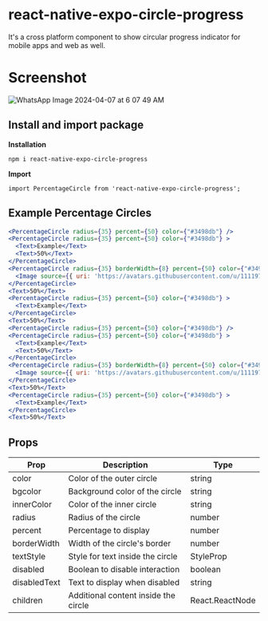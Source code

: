 # react-native-expo-circle-progress

It's a cross platform component to show circular progress indicator for mobile apps and web as well.

# Screenshot


![WhatsApp Image 2024-04-07 at 6 07 49 AM](https://github.com/imranAfzal43A/react-native-circle-progress/assets/111197710/c48e3823-2143-444c-b77f-4e47a0403f01)

## Install and import package

**Installation**

```npm i react-native-expo-circle-progress```


**Import**

```import PercentageCircle from 'react-native-expo-circle-progress'; ```

## Example Percentage Circles

```jsx
<PercentageCircle radius={35} percent={50} color={"#3498db"} />
<PercentageCircle radius={35} percent={50} color={"#3498db"} >
  <Text>Example</Text>
  <Text>50%</Text>
</PercentageCircle>
<PercentageCircle radius={35} borderWidth={8} percent={50} color={"#3498db"} >
  <Image source={{ uri: 'https://avatars.githubusercontent.com/u/111197710?v=4' }} style={{ width: 100, height: 100 }} resizeMode='cover' />
</PercentageCircle>
<Text>50%</Text>
<PercentageCircle radius={35} percent={50} color={"#3498db"} >
  <Text>Example</Text>
</PercentageCircle>
<Text>50%</Text>
<PercentageCircle radius={35} percent={50} color={"#3498db"} />
<PercentageCircle radius={35} percent={50} color={"#3498db"} >
  <Text>Example</Text>
  <Text>50%</Text>
</PercentageCircle>
<PercentageCircle radius={35} borderWidth={8} percent={50} color={"#3498db"} >
  <Image source={{ uri: 'https://avatars.githubusercontent.com/u/111197710?v=4' }} style={{ width: 100, height: 100 }} resizeMode='cover' />
</PercentageCircle>
<Text>50%</Text>
<PercentageCircle radius={35} percent={50} color={"#3498db"} >
  <Text>Example</Text>
</PercentageCircle>
<Text>50%</Text>
```

## Props

| Prop          | Description                          | Type      |
|---------------|--------------------------------------|-----------|
| color         | Color of the outer circle            | string    |
| bgcolor       | Background color of the circle       | string    |
| innerColor    | Color of the inner circle            | string    |
| radius        | Radius of the circle                 | number    |
| percent       | Percentage to display                | number    |
| borderWidth   | Width of the circle's border         | number    |
| textStyle     | Style for text inside the circle     | StyleProp<TextStyle> |
| disabled      | Boolean to disable interaction       | boolean   |
| disabledText  | Text to display when disabled        | string    |
| children      | Additional content inside the circle | React.ReactNode |
